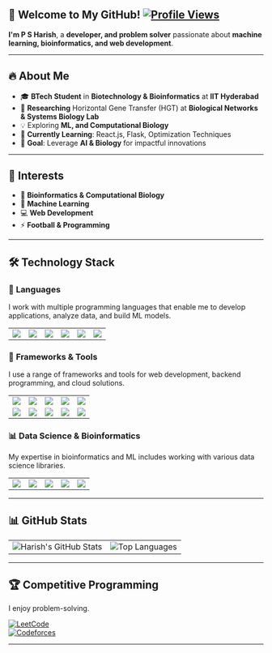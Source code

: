 ## 🚀 **Welcome to My GitHub!**  [![Profile Views](https://hits.seeyoufarm.com/api/count/incr/badge.svg?url=https://github.com/hydraharish123&count_bg=%231E90FF&title_bg=%23000000&icon=github.svg&icon_color=%23FFFFFF&title=Profile%20Views&edge_flat=false)](https://github.com/hydraharish123)

**I'm P S Harish**, a **developer, and problem solver** passionate about **machine learning, bioinformatics, and web development**.  

---

## 🔥 **About Me**  
- 🎓 **BTech Student** in **Biotechnology & Bioinformatics** at **IIT Hyderabad**  
- 🧬 **Researching** Horizontal Gene Transfer (HGT) at **Biological Networks & Systems Biology Lab**  
- 💡 Exploring **ML, and Computational Biology**  
- 🌱 **Currently Learning**: React.js, Flask, Optimization Techniques  
- 🎯 **Goal**: Leverage **AI & Biology** for impactful innovations  

---

## 🎯 **Interests**  

- 🔬 **Bioinformatics & Computational Biology**  
- 🤖 **Machine Learning**  
- 💻 **Web Development**  
- ⚡ **Football & Programming**  

---

## 🛠 **Technology Stack**  

### 🚀 **Languages**  
I work with multiple programming languages that enable me to develop applications, analyze data, and build ML models.

<table>
  <tr>
    <td><img src="https://img.shields.io/badge/C-A8B9CC?style=for-the-badge&logo=c&logoColor=white"></td>
    <td><img src="https://img.shields.io/badge/C++-00599C?style=for-the-badge&logo=c%2B%2B&logoColor=white"></td>
    <td><img src="https://img.shields.io/badge/Python-3776AB?style=for-the-badge&logo=python&logoColor=white"></td>
    <td><img src="https://img.shields.io/badge/JavaScript-F7DF1E?style=for-the-badge&logo=javascript&logoColor=black"></td>
    <td><img src="https://img.shields.io/badge/HTML5-E34F26?style=for-the-badge&logo=html5&logoColor=white"></td>
    <td><img src="https://img.shields.io/badge/CSS3-1572B6?style=for-the-badge&logo=css3&logoColor=white"></td>
  </tr>
</table>

### 🔧 **Frameworks & Tools**  
I use a range of frameworks and tools for web development, backend programming, and cloud solutions.

<table>
  <tr>
    <td><img src="https://img.shields.io/badge/React-61DAFB?style=for-the-badge&logo=react&logoColor=black"></td>
    <td><img src="https://img.shields.io/badge/Redux-764ABC?style=for-the-badge&logo=redux&logoColor=white"></td>
    <td><img src="https://img.shields.io/badge/React%20Query-FF4154?style=for-the-badge&logo=react-query&logoColor=white"></td>
    <td><img src="https://img.shields.io/badge/Flask-000000?style=for-the-badge&logo=flask&logoColor=white"></td>
    <td><img src="https://img.shields.io/badge/Tailwind_CSS-38B2AC?style=for-the-badge&logo=tailwind-css&logoColor=white"></td>
    
  </tr>
  <tr>
    <td><img src="https://img.shields.io/badge/Firebase-FFCA28?style=for-the-badge&logo=firebase&logoColor=black"></td>
    <td><img src="https://img.shields.io/badge/Supabase-3ECF8E?style=for-the-badge&logo=supabase&logoColor=white"></td>
    <td><img src="https://img.shields.io/badge/Git-F05032?style=for-the-badge&logo=git&logoColor=white"></td>
    <td><img src="https://img.shields.io/badge/MySQL-4479A1?style=for-the-badge&logo=mysql&logoColor=white"></td>
    <td><img src="https://img.shields.io/badge/Linux-FCC624?style=for-the-badge&logo=linux&logoColor=black"></td>
  </tr>
</table>

### 📊 **Data Science & Bioinformatics**  
My expertise in bioinformatics and ML includes working with various data science libraries.

<table>
  <tr>
    <td><img src="https://img.shields.io/badge/NumPy-013243?style=for-the-badge&logo=numpy&logoColor=white"></td>
    <td><img src="https://img.shields.io/badge/Pandas-150458?style=for-the-badge&logo=pandas&logoColor=white"></td>
    <td><img src="https://img.shields.io/badge/Matplotlib-11557C?style=for-the-badge&logo=matplotlib&logoColor=white"></td>
    <td><img src="https://img.shields.io/badge/Seaborn-008080?style=for-the-badge&logo=seaborn&logoColor=white"></td>
    <td><img src="https://img.shields.io/badge/R-276DC3?style=for-the-badge&logo=r&logoColor=white"></td>
  </tr>
</table>

---

## 📊 **GitHub Stats**  

<table>
  <tr>
    <td><img src="https://github-readme-stats.vercel.app/api?username=hydraharish123&show_icons=true&theme=tokyonight" alt="Harish's GitHub Stats"></td>
    <td><img src="https://github-readme-stats.vercel.app/api/top-langs/?username=hydraharish123&layout=compact&theme=tokyonight" alt="Top Languages"></td>
  </tr>
</table>

---

## 🏆 **Competitive Programming**  
I enjoy problem-solving.

[![LeetCode](https://img.shields.io/badge/LeetCode-FFA116?style=for-the-badge&logo=leetcode&logoColor=black)](https://leetcode.com/u/hydraharish123/)  
[![Codeforces](https://img.shields.io/badge/Codeforces-1F8ACB?style=for-the-badge&logo=codeforces&logoColor=white)](https://codeforces.com/profile/HydraHarish)  

---




